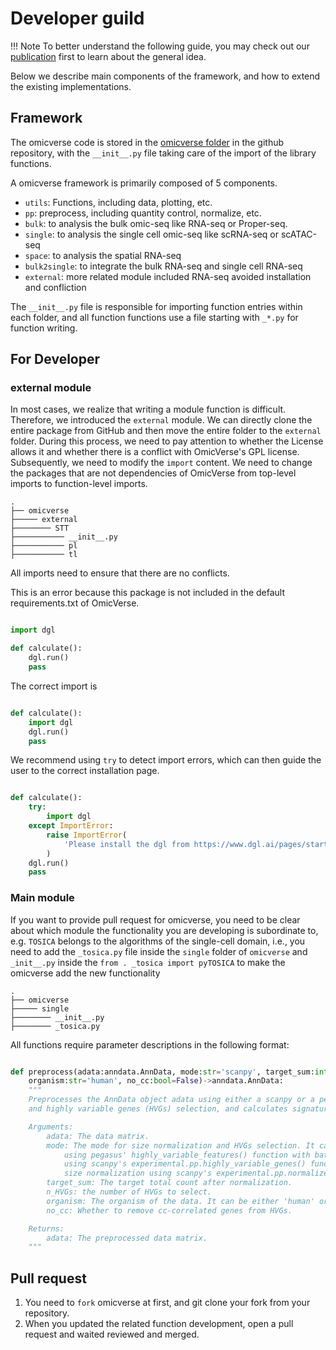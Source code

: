 # Developer guild

!!! Note
    To better understand the following guide, you may check out our [publication](https://doi.org/10.1101/2023.06.06.543913) first to learn about the general idea.

Below we describe main components of the framework, and how to extend the existing implementations.

## Framework

The omicverse code is stored in the [omicverse folder](https://github.com/Starlitnightly/omicverse/tree/master/omicverse) in the github repository, with the `__init__.py` file taking care of the import of the library functions.

A omicverse framework is primarily composed of 5 components.

- `utils`: Functions, including data, plotting, etc.
- `pp`: preprocess, including quantity control, normalize, etc.
- `bulk`: to analysis the bulk omic-seq like RNA-seq or Proper-seq.
- `single`: to analysis the single cell omic-seq like scRNA-seq or scATAC-seq
- `space`: to analysis the spatial RNA-seq
- `bulk2single`: to integrate the bulk RNA-seq and single cell RNA-seq
- `external`: more related module included RNA-seq avoided installation and confliction

The `__init__.py` file is responsible for importing function entries within each folder, and all function functions use a file starting with `_*.py` for function writing.


## For Developer

### external module

In most cases, we realize that writing a module function is difficult. Therefore, we introduced the `external` module. We can directly clone the entire package from GitHub and then move the entire folder to the `external` folder. During this process, we need to pay attention to whether the License allows it and whether there is a conflict with OmicVerse's GPL license. Subsequently, we need to modify the `import` content. We need to change the packages that are not dependencies of OmicVerse from top-level imports to function-level imports.

````shell
.
├── omicverse               
├───── external
├──────── STT
├─────────── __init__.py 
├─────────── pl
├─────────── tl
````

All imports need to ensure that there are no conflicts.

This is an error because this package is not included in the default requirements.txt of OmicVerse.

```python

import dgl 

def calculate():
    dgl.run()
    pass

```

The correct import is

```python

def calculate():
    import dgl 
    dgl.run()
    pass

```

We recommend using `try` to detect import errors, which can then guide the user to the correct installation page.


```python

def calculate():
    try:
        import dgl 
    except ImportError:
        raise ImportError(
            'Please install the dgl from https://www.dgl.ai/pages/start.html'
        )
    dgl.run()
    pass

```

### Main module

If you want to provide pull request for omicverse, you need to be clear about which module the functionality you are developing is subordinate to, e.g. `TOSICA` belongs to the algorithms of the single-cell domain, i.e., you need to add the `_tosica.py` file inside the `single` folder of `omicverse` and `_init__.py` inside the `from . _tosica import pyTOSICA` to make the omicverse add the new functionality

````shell
.
├── omicverse               
├───── single
├──────── __init__.py 
├──────── _tosica.py 
````

All functions require parameter descriptions in the following format:

```python

def preprocess(adata:anndata.AnnData, mode:str='scanpy', target_sum:int=50*1e4, n_HVGs:int=2000,
    organism:str='human', no_cc:bool=False)->anndata.AnnData:
    """
    Preprocesses the AnnData object adata using either a scanpy or a pearson residuals workflow for size normalization
    and highly variable genes (HVGs) selection, and calculates signature scores if necessary. 

    Arguments:
        adata: The data matrix.
        mode: The mode for size normalization and HVGs selection. It can be either 'scanpy' or 'pearson'. If 'scanpy', performs size normalization using scanpy's normalize_total() function and selects HVGs 
            using pegasus' highly_variable_features() function with batch correction. If 'pearson', selects HVGs 
            using scanpy's experimental.pp.highly_variable_genes() function with pearson residuals method and performs 
            size normalization using scanpy's experimental.pp.normalize_pearson_residuals() function. 
        target_sum: The target total count after normalization.
        n_HVGs: the number of HVGs to select.
        organism: The organism of the data. It can be either 'human' or 'mouse'. 
        no_cc: Whether to remove cc-correlated genes from HVGs.

    Returns:
        adata: The preprocessed data matrix. 
    """

```

## Pull request

1. You need to `fork` omicverse at first, and git clone your fork from your repository.
2. When you updated the related function development, open a pull request and waited reviewed and merged.

